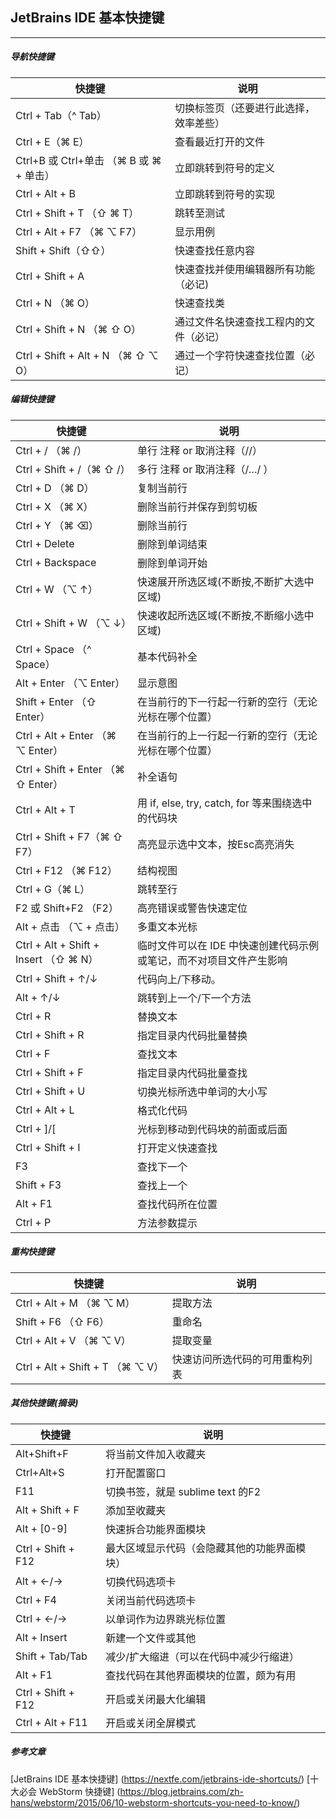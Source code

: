 ## JetBrains IDE 基本快捷键

***

##### 导航快捷键

| 快捷键                     | 说明                                     |
| ----------------------- | -------------------------------------- |
| Ctrl + Tab（^ Tab）       | 切换标签页（还要进行此选择，效率差些）  |
| Ctrl + E（⌘ E）                   | 查看最近打开的文件                                |
| Ctrl+B 或 Ctrl+单击 （⌘ B 或 ⌘ + 单击）      | 立即跳转到符号的定义                           |
| Ctrl + Alt + B          | 立即跳转到符号的实现                                |
| Ctrl + Shift + T （⇧ ⌘ T）        | 跳转至测试                       |
| Ctrl + Alt + F7 （⌘ ⌥ F7）        | 显示用例                       |
| Shift + Shift（⇧⇧）      | 快速查找任意内容                           |
| Ctrl + Shift + A   | 快速查找并使用编辑器所有功能（必记)     |
| Ctrl + N （⌘ O）            | 快速查找类                    |
| Ctrl + Shift + N （⌘ ⇧ O）             | 通过文件名快速查找工程内的文件（必记） |
| Ctrl + Shift + Alt + N （⌘ ⇧ ⌥ O）       | 通过一个字符快速查找位置（必记） |

##### 编辑快捷键
| 快捷键                     | 说明                                     |
| ----------------------- | -------------------------------------- |
| Ctrl + / （⌘ /）          | 单行 注释 or 取消注释（//）                      |
| Ctrl + Shift + /（⌘ ⇧ /） | 多行 注释 or 取消注释（/…/ ）                    |
| Ctrl + D （⌘ D）          | 复制当前行                                  |
| Ctrl + X （⌘ X）          | 删除当前行并保存到剪切板                           |
| Ctrl + Y （⌘ ⌫）          | 删除当前行                                  |
| Ctrl + Delete           | 删除到单词结束                                |
| Ctrl + Backspace        | 删除到单词开始                                |
| Ctrl + W （⌥ ↑）         | 快速展开所选区域(不断按,不断扩大选中区域)                   |
| Ctrl + Shift + W （⌥ ↓）         | 快速收起所选区域(不断按,不断缩小选中区域)                   |
| Ctrl + Space （^ Space）         |  基本代码补全                   |
| Alt + Enter （⌥ Enter）         |  显示意图                   |
| Shift + Enter （⇧ Enter）             | 在当前行的下一行起一行新的空行（无论光标在哪个位置）                     |
| Ctrl + Alt + Enter （⌘ ⌥ Enter）    | 在当前行的上一行起一行新的空行（无论光标在哪个位置）                     |
| Ctrl + Shift + Enter （⌘ ⇧ Enter）    | 补全语句                     |
| Ctrl + Alt + T          | 用 if, else, try, catch, for 等来围绕选中的代码块 |
| Ctrl + Shift + F7（⌘ ⇧ F7）           | 高亮显示选中文本，按Esc高亮消失                      |
| Ctrl + F12 （⌘ F12）            | 结构视图                      |
| Ctrl + G（⌘ L）                  | 跳转至行                                    |
| F2 或 Shift+F2 （F2）          | 高亮错误或警告快速定位                            |
| Alt + 点击 （⌥ + 点击）          | 多重文本光标                            |
| Ctrl + Alt + Shift + Insert （⇧ ⌘ N）          | 临时文件可以在 IDE 中快速创建代码示例或笔记，而不对项目文件产生影响                            |
| Ctrl + Shift + ↑/↓      | 代码向上/下移动。                              |
| Alt + ↑/↓           | 跳转到上一个/下一个方法                           |
| Ctrl + R                  | 替换文本                                   |
| Ctrl + Shift + R            | 指定目录内代码批量替换                            |
| Ctrl + F                  | 查找文本                                   |
| Ctrl + Shift + F            | 指定目录内代码批量查找                            |
| Ctrl + Shift + U        | 切换光标所选中单词的大小写                         |
| Ctrl + Alt + L              | 格式化代码                                  |
| Ctrl + ]/[       | 光标到移动到代码块的前面或后面           |
| Ctrl + Shift + I        | 打开定义快速查找                               |
| F3                      | 查找下一个                                  |
| Shift + F3                | 查找上一个                                  |
| Alt + F1                  | 查找代码所在位置                               |
| Ctrl + P                  | 方法参数提示                                 |

##### 重构快捷键
| 快捷键                     | 说明                                     |
| ----------------------- | -------------------------------------- |
| Ctrl + Alt + M （⌘ ⌥ M）      | 提取方法                              |
| Shift + F6 （⇧ F6）       | 重命名                                    |
| Ctrl + Alt + V （⌘ ⌥ V）      | 提取变量                              |
| Ctrl + Alt + Shift + T （⌘ ⌥ V）      | 快速访问所选代码的可用重构列表                              |

##### 其他快捷键(摘录)

| 快捷键            | 说明                     |
| -------------- | ---------------------- |
| Alt+Shift+F             | 将当前文件加入收藏夹                             |
| Ctrl+Alt+S              | 打开配置窗口                                 |
| F11                     | 切换书签，就是 sublime text 的F2               |
| Alt + Shift + F         | 添加至收藏夹                                 |
| Alt + [0-9]      | 快速拆合功能界面模块             |
| Ctrl + Shift + F12 | 最大区域显示代码（会隐藏其他的功能界面模块） |
| Alt + ←/→        | 切换代码选项卡                |
| Ctrl + F4        | 关闭当前代码选项卡              |
| Ctrl + ←/→       | 以单词作为边界跳光标位置           |
| Alt + Insert     | 新建一个文件或其他              |
| Shift + Tab/Tab  | 减少/扩大缩进（可以在代码中减少行缩进）   |
| Alt + F1         | 查找代码在其他界面模块的位置，颇为有用    |
| Ctrl + Shift + F12      | 开启或关闭最大化编辑                               |
| Ctrl + Alt + F11      | 开启或关闭全屏模式                               |



##### 参考文章
[JetBrains IDE 基本快捷键] (https://nextfe.com/jetbrains-ide-shortcuts/)
[十大必会 WebStorm 快捷键] (https://blog.jetbrains.com/zh-hans/webstorm/2015/06/10-webstorm-shortcuts-you-need-to-know/)